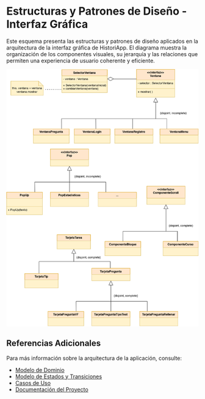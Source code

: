 # Estructuras y Patrones de Diseño - Interfaz Gráfica


Este esquema presenta las estructuras y patrones de diseño aplicados en la arquitectura de la interfaz gráfica de HistoriApp. El diagrama muestra la organización de los componentes visuales, su jerarquía y las relaciones que permiten una experiencia de usuario coherente y eficiente.

![Modelo de Vista](media/modeloVista.png)

## Referencias Adicionales

Para más información sobre la arquitectura de la aplicación, consulte:
- [Modelo de Dominio](modeloDominio.md)
- [Modelo de Estados y Transiciones](modeloEstados.md)
- [Casos de Uso](casosDeUso.md)
- [Documentación del Proyecto](README.md)
